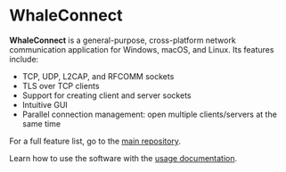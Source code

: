 # WhaleConnect

**WhaleConnect** is a general-purpose, cross-platform network communication application for Windows, macOS, and Linux. Its features include:

- TCP, UDP, L2CAP, and RFCOMM sockets
- TLS over TCP clients
- Support for creating client and server sockets
- Intuitive GUI
- Parallel connection management: open multiple clients/servers at the same time

For a full feature list, go to the [main repository](https://github.com/WhaleConnect/whaleconnect).

Learn how to use the software with the [usage documentation](https://github.com/WhaleConnect/whaleconnect/blob/main/docs/usage.md).